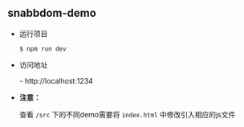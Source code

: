 ## snabbdom-demo

- 运行项目

  ```
  $ npm run dev
  ```

- 访问地址

  \- http://localhost:1234

- **注意：**

  查看 `/src` 下的不同demo需要将 `index.html` 中修改引入相应的js文件